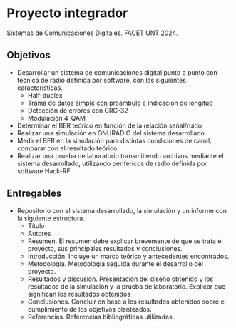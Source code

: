# Proyecto integrador

Sistemas de Comunicaciones Digitales. FACET UNT 2024.

## Objetivos

- Desarrollar un sistema de comunicaciones digital punto a punto con técnica de radio definida por software, con las siguientes características.
  - Half-duplex
  - Trama de datos simple con preambulo e indicación de longitud
  - Detección de errores con CRC-32
  - Modulación 4-QAM
- Determinar el BER teórico en función de la relación señal/ruido
- Realizar una simulación en GNURADIO del sistema desarrollado.
- Medir el BER en la simulación para distintas condiciones de canal, comparar con el resultado teórico
- Realizar una prueba de laboratorio transmitiendo archivos mediante el sistema desarrollado, utilizando periféricos de radio definida por software Hack-RF

## Entregables

- Repositorio con el sistema desarrollado, la simulación y un informe con la siguiente estructura.
  - Título
  - Autores
  - Resumen. El resumen debe explicar brevemente de que se trata el proyecto, sus principales resultados y conclusiones.
  - Introducción. Incluye un marco teórico y antecedentes encontrados.
  - Metodología. Metodología seguida durante el desarrollo del proyecto.
  - Resultados y discusión. Presentación del diseño obtenido y los resultados de la simulación y la prueba de laboratorio. Explicar que significan los resultados obtenidos
  - Conclusiones. Concluir en base a los resultados obtenidos sobre el cumplimiento de los objetivos planteados.
  - Referencias. Referencias bibliográficas utilizadas.
